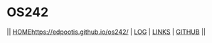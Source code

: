 # OS242
|| [HOME]()https://edpootis.github.io/os242/ | [LOG](TXT/mylog.txt) | [LINKS](LINKS/) | [GITHUB](https://github.com/EdPootis/os242) ||
